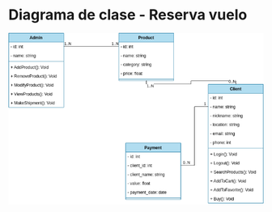 # Diagrama de clase - Reserva vuelo

<div align=center>

![img](./img/diagrama-clase-gestion-tienda.drawio.png)

</div>